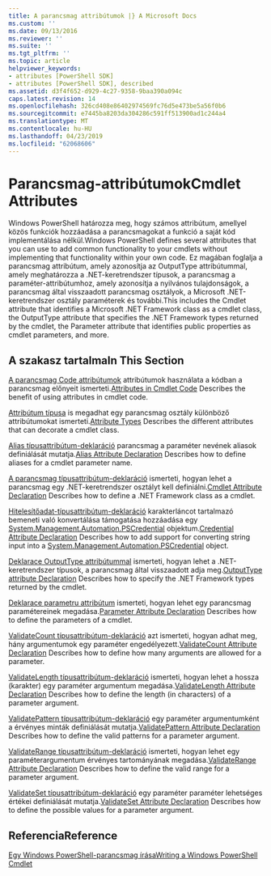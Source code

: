```yaml
---
title: A parancsmag attribútumok |} A Microsoft Docs
ms.custom: ''
ms.date: 09/13/2016
ms.reviewer: ''
ms.suite: ''
ms.tgt_pltfrm: ''
ms.topic: article
helpviewer_keywords:
- attributes [PowerShell SDK]
- attributes [PowerShell SDK], described
ms.assetid: d3f4f652-d929-4c27-9358-9baa390a094c
caps.latest.revision: 14
ms.openlocfilehash: 326cd408e86402974569fc76d5e473be5a56f0b6
ms.sourcegitcommit: e7445ba8203da304286c591ff513900ad1c244a4
ms.translationtype: MT
ms.contentlocale: hu-HU
ms.lasthandoff: 04/23/2019
ms.locfileid: "62068606"
---
```

# <a name="cmdlet-attributes"></a><span data-ttu-id="b2ece-102">Parancsmag-attribútumok</span><span class="sxs-lookup"><span data-stu-id="b2ece-102">Cmdlet Attributes</span></span>

<span data-ttu-id="b2ece-103">Windows PowerShell határozza meg, hogy számos attribútum, amellyel közös funkciók hozzáadása a parancsmagokat a funkció a saját kód implementálása nélkül.</span><span class="sxs-lookup"><span data-stu-id="b2ece-103">Windows PowerShell defines several attributes that you can use to add common functionality to your cmdlets without implementing that functionality within your own code.</span></span> <span data-ttu-id="b2ece-104">Ez magában foglalja a parancsmag attribútum, amely azonosítja az OutputType attribútummal, amely meghatározza a .NET-keretrendszer típusok, a parancsmag a paraméter-attribútumhoz, amely azonosítja a nyilvános tulajdonságok, a parancsmag által visszaadott parancsmag osztályok, a Microsoft .NET-keretrendszer osztály paraméterek és további.</span><span class="sxs-lookup"><span data-stu-id="b2ece-104">This includes the Cmdlet attribute that identifies a Microsoft .NET Framework class as a cmdlet class, the OutputType attribute that specifies the .NET Framework types returned by the cmdlet, the Parameter attribute that identifies public properties as cmdlet parameters, and more.</span></span>

## <a name="in-this-section"></a><span data-ttu-id="b2ece-105">A szakasz tartalma</span><span class="sxs-lookup"><span data-stu-id="b2ece-105">In This Section</span></span>

<span data-ttu-id="b2ece-106">[A parancsmag Code attribútumok](./attributes-in-cmdlet-code.md) attribútumok használata a kódban a parancsmag előnyeit ismerteti.</span><span class="sxs-lookup"><span data-stu-id="b2ece-106">[Attributes in Cmdlet Code](./attributes-in-cmdlet-code.md) Describes the benefit of using attributes in cmdlet code.</span></span>

<span data-ttu-id="b2ece-107">[Attribútum típusa](./attribute-types.md) is megadhat egy parancsmag osztály különböző attribútumokat ismerteti.</span><span class="sxs-lookup"><span data-stu-id="b2ece-107">[Attribute Types](./attribute-types.md) Describes the different attributes that can decorate a cmdlet class.</span></span>

<span data-ttu-id="b2ece-108">[Alias típusattribútum-deklaráció](./alias-attribute-declaration.md) parancsmag a paraméter nevének aliasok definiálását mutatja.</span><span class="sxs-lookup"><span data-stu-id="b2ece-108">[Alias Attribute Declaration](./alias-attribute-declaration.md) Describes how to define aliases for a cmdlet parameter name.</span></span>

<span data-ttu-id="b2ece-109">[A parancsmag típusattribútum-deklaráció](./cmdlet-attribute-declaration.md) ismerteti, hogyan lehet a parancsmag egy .NET-keretrendszer osztályt kell definiálni.</span><span class="sxs-lookup"><span data-stu-id="b2ece-109">[Cmdlet Attribute Declaration](./cmdlet-attribute-declaration.md) Describes how to define a .NET Framework class as a cmdlet.</span></span>

<span data-ttu-id="b2ece-110">[Hitelesítőadat-típusattribútum-deklaráció](./credential-attribute-declaration.md) karakterláncot tartalmazó bemeneti való konvertálása támogatása hozzáadása egy [System.Management.Automation.PSCredential](/dotnet/api/System.Management.Automation.PSCredential) objektum.</span><span class="sxs-lookup"><span data-stu-id="b2ece-110">[Credential Attribute Declaration](./credential-attribute-declaration.md) Describes how to add support for converting string input into a [System.Management.Automation.PSCredential](/dotnet/api/System.Management.Automation.PSCredential) object.</span></span>

<span data-ttu-id="b2ece-111">[Deklarace OutputType attribútummal](./outputtype-attribute-declaration.md) ismerteti, hogyan lehet a .NET-keretrendszer típusok, a parancsmag által visszaadott adja meg.</span><span class="sxs-lookup"><span data-stu-id="b2ece-111">[OutputType attribute Declaration](./outputtype-attribute-declaration.md) Describes how to specify the .NET Framework types returned by the cmdlet.</span></span>

<span data-ttu-id="b2ece-112">[Deklarace parametru attribútum](./parameter-attribute-declaration.md) ismerteti, hogyan lehet egy parancsmag paramétereinek megadása.</span><span class="sxs-lookup"><span data-stu-id="b2ece-112">[Parameter Attribute Declaration](./parameter-attribute-declaration.md) Describes how to define the parameters of a cmdlet.</span></span>

<span data-ttu-id="b2ece-113">[ValidateCount típusattribútum-deklaráció](./validatecount-attribute-declaration.md) azt ismerteti, hogyan adhat meg, hány argumentumok egy paraméter engedélyezett.</span><span class="sxs-lookup"><span data-stu-id="b2ece-113">[ValidateCount Attribute Declaration](./validatecount-attribute-declaration.md) Describes how to define how many arguments are allowed for a parameter.</span></span>

<span data-ttu-id="b2ece-114">[ValidateLength típusattribútum-deklaráció](./validatelength-attribute-declaration.md) ismerteti, hogyan lehet a hossza (karakter) egy paraméter argumentum megadása.</span><span class="sxs-lookup"><span data-stu-id="b2ece-114">[ValidateLength Attribute Declaration](./validatelength-attribute-declaration.md) Describes how to define the length (in characters) of a parameter argument.</span></span>

<span data-ttu-id="b2ece-115">[ValidatePattern típusattribútum-deklaráció](./validatepattern-attribute-declaration.md) egy paraméter argumentumként a érvényes minták definiálását mutatja.</span><span class="sxs-lookup"><span data-stu-id="b2ece-115">[ValidatePattern Attribute Declaration](./validatepattern-attribute-declaration.md) Describes how to define the valid patterns for a parameter argument.</span></span>

<span data-ttu-id="b2ece-116">[ValidateRange típusattribútum-deklaráció](./validaterange-attribute-declaration.md) ismerteti, hogyan lehet egy paraméterargumentum érvényes tartományának megadása.</span><span class="sxs-lookup"><span data-stu-id="b2ece-116">[ValidateRange Attribute Declaration](./validaterange-attribute-declaration.md) Describes how to define the valid range for a parameter argument.</span></span>

<span data-ttu-id="b2ece-117">[ValidateSet típusattribútum-deklaráció](./validateset-attribute-declaration.md) egy paraméter paraméter lehetséges értékei definiálását mutatja.</span><span class="sxs-lookup"><span data-stu-id="b2ece-117">[ValidateSet Attribute Declaration](./validateset-attribute-declaration.md) Describes how to define the possible values for a parameter argument.</span></span>

## <a name="reference"></a><span data-ttu-id="b2ece-118">Referencia</span><span class="sxs-lookup"><span data-stu-id="b2ece-118">Reference</span></span>

[<span data-ttu-id="b2ece-119">Egy Windows PowerShell-parancsmag írása</span><span class="sxs-lookup"><span data-stu-id="b2ece-119">Writing a Windows PowerShell Cmdlet</span></span>](./writing-a-windows-powershell-cmdlet.md)
